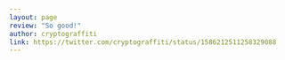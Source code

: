 ```yaml
---
layout: page
review: "So good!"
author: cryptograffiti
link: https://twitter.com/cryptograffiti/status/1586212511258329088
---
```

